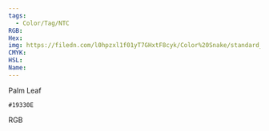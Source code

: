 ```yaml
---
tags:
  - Color/Tag/NTC
RGB:
Hex:
img: https://filedn.com/l0hpzxl1f01yT7GHxtF8cyk/Color%20Snake/standard_csv_to_svg/%23/19330E.svg
CMYK:
HSL:
Name:
---
```

Palm Leaf
```palette
#19330E
```
RGB
